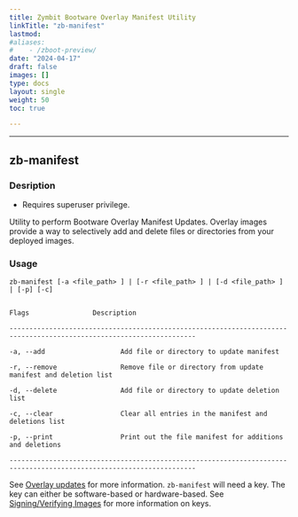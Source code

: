 ```yaml
---
title: Zymbit Bootware Overlay Manifest Utility
linkTitle: "zb-manifest"
lastmod:
#aliases:
#    - /zboot-preview/
date: "2024-04-17"
draft: false
images: []
type: docs
layout: single
weight: 50
toc: true

---
```


-----


## zb-manifest

### Desription

- Requires superuser privilege.

Utility to perform Bootware Overlay Manifest Updates. Overlay images provide a way to selectively add and delete files or directories from your deployed images.

### Usage

```
zb-manifest [-a <file_path> ] | [-r <file_path> ] | [-d <file_path> ] | [-p] [-c]


Flags                Description

---------------------------------------------------------------------------------------------------------------------

-a, --add                   Add file or directory to update manifest

-r, --remove                Remove file or directory from update manifest and deletion list

-d, --delete                Add file or directory to update deletion list

-c, --clear                 Clear all entries in the manifest and deletions list

-p, --print                 Print out the file manifest for additions and deletions

---------------------------------------------------------------------------------------------------------------------

```

See [Overlay updates](../features/overlay) for more information. `zb-manifest` will need a key. The key can either be software-based or hardware-based. See [Signing/Verifying Images](../features/signing) for more information on keys.



